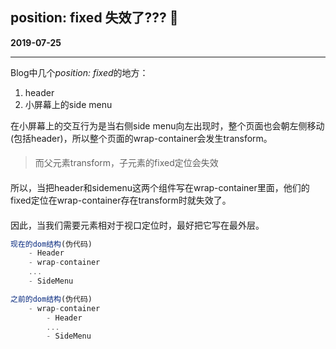 ## position: fixed 失效了??? 🤣
**2019-07-25**

---

Blog中几个*position: fixed*的地方：

1.    header
2.    小屏幕上的side menu

在小屏幕上的交互行为是当右侧side menu向左出现时，整个页面也会朝左侧移动(包括header)，所以整个页面的wrap-container会发生transform。

####  

<blockquote>
    而父元素transform，子元素的fixed定位会失效
</blockquote>

  
####

所以，当把header和sidemenu这两个组件写在wrap-container里面，他们的fixed定位在wrap-container存在transform时就失效了。
  
####


因此，当我们需要元素相对于视口定位时，最好把它写在最外层。

```js
现在的dom结构(伪代码)
    - Header
    - wrap-container
    ...
    - SideMenu

之前的dom结构(伪代码)
    - wrap-container
        - Header
        ...
        - SideMenu

```

